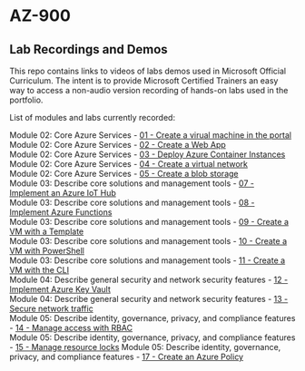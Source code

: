 # AZ-900


## Lab Recordings and Demos

This repo contains links to videos of labs demos used in Microsoft Official Curriculum.
The intent is to provide Microsoft Certified Trainers an easy way to access a non-audio version recording of hands-on labs used in the portfolio.

List of modules and labs currently recorded:

Module 02: Core Azure Services -  [01 - Create a virual machine in the portal](https://wwlcontent.azureedge.net/moc/Exported/AZ-900\AZ-900-01-CreateaVMinPortal.mp4)  
Module 02: Core Azure Services -  [02 - Create a Web App](https://wwlcontent.azureedge.net/moc/Exported/AZ-900\AZ-900-07-CreateaWebApp.mp4)    
Module 02: Core Azure Services -  [03 - Deploy Azure Container Instances](https://wwlcontent.azureedge.net/moc/Exported/AZ-900\AZ-900-02-DeployAzureContainerInstance.mp4) 
Module 02: Core Azure Services -  [04 - Create a virtual network](https://wwlcontent.azureedge.net/moc/Exported/AZ-900\AZ-900-03-Create-Virtual-Network.mp4)    
Module 02: Core Azure Services -  [05 - Create a blob storage](https://wwlcontent.azureedge.net/moc/Exported/AZ-900\AZ-900-04-CreateaBlobStorage.mp4)    
Module 03: Describe core solutions and management tools -  [07 - Implement an Azure IoT Hub](https://wwlcontent.azureedge.net/moc/Exported/AZ-900\AZ-900-05-ImplementanIoTHub.mp4)    
Module 03: Describe core solutions and management tools -  [08 - Implement Azure Functions](https://wwlcontent.azureedge.net/moc/Exported/AZ-900\AZ-900-06-AzureFunctions.mp4)  
Module 03: Describe core solutions and management tools -  [09 - Create a VM with a Template](https://wwlcontent.azureedge.net/moc/Exported/AZ-900\AZ-900-08-CreateaVMwithaTemplate.mp4)  
Module 03: Describe core solutions and management tools -  [10 - Create a VM with PowerShell](https://wwlcontent.azureedge.net/moc/Exported/AZ-900\AZ-900-09-CreateaVMwithPowershell.mp4)  
Module 03: Describe core solutions and management tools -  [11 - Create a VM with the CLI](https://wwlcontent.azureedge.net/moc/Exported/AZ-900\AZ-900-10-CreateaVMCLI.mp4)   
Module 04: Describe general security and network security features -  [12 - Implement Azure Key Vault](https://wwlcontent.azureedge.net/moc/Exported/AZ-900\AZ-900-11-ImplementKeyVault.mp4)  
Module 04: Describe general security and network security features -  [13 - Secure network traffic](https://wwlcontent.azureedge.net/moc/Exported/AZ-900\AZ-900-12-SecureNetworkTraffic.mp4)  
Module 05: Describe identity, governance, privacy, and compliance features -  [14 - Manage access with RBAC](https://wwlcontent.azureedge.net/moc/Exported/AZ-900\AZ-900-14-ManageAccesswithRBAC.mp4)  
Module 05: Describe identity, governance, privacy, and compliance features -  [15 - Manage resource locks](https://wwlcontent.azureedge.net/moc/Exported/AZ-900\AZ-900-15-ManageResourceLocks.mp4) 
Module 05: Describe identity, governance, privacy, and compliance features -  [17 - Create an Azure Policy](https://wwlcontent.azureedge.net/moc/Exported/AZ-900\AZ-900-13-CreateanAzurePolicy.mp4)  
 



